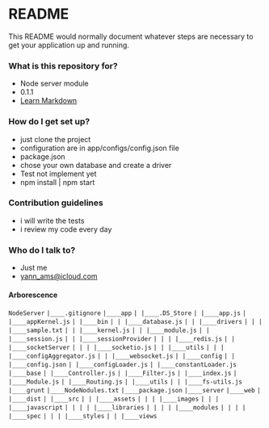 # README #

This README would normally document whatever steps are necessary to get your application up and running.

### What is this repository for? ###

* Node server module
* 0.1.1
* [Learn Markdown](https://bitbucket.org/tutorials/markdowndemo)

### How do I get set up? ###

* just clone the project
* configuration are in app/configs/config.json file
* package.json
* chose your own database and create a driver
* Test not implement yet
* npm install | npm start

### Contribution guidelines ###

* i will write the tests
* i review my code every day

### Who do I talk to? ###

* Just me
* yann_ams@icloud.com

#### Arborescence
`NodeServer`
`|____.gitignore`
`|____app`
`| |____.DS_Store`
`| |____app.js`
`| |____appKernel.js`
`| |____bin`
`| | |____database.js`
`| | |____drivers`
`| | | |____sample.txt`
`| | |____kernel.js`
`| | |____module.js`
`| | |____session.js`
`| | |____sessionProvider`
`| | | |____redis.js`
`| | |____socketServer`
`| | | |____socketio.js`
`| | |____utils`
`| | | |____configAggregator.js`
`| | |____websocket.js`
`| |____config`
`| | |____config.json`
`| |____configLoader.js`
`| |____constantLoader.js`
`|____base`
`| |____Controller.js`
`| |____Filter.js`
`| |____index.js`
`| |____Module.js`
`| |____Routing.js`
`| |____utils`
`| | |____fs-utils.js`
`|____grunt`
`|____NodeNodules.txt`
`|____package.json`
`|____server`
`|____web`
`| |____dist`
`| |____src`
`| | |____assets`
`| | | |____images`
`| | | |____javascript`
`| | | | |____libraries`
`| | | | |____modules`
`| | | | |____spec`
`| | | |____styles`
`| | |____views`